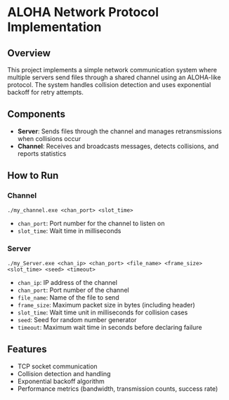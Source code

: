 # ALOHA Network Protocol Implementation

## Overview
This project implements a simple network communication system where multiple servers send files through a shared channel using an ALOHA-like protocol. The system handles collision detection and uses exponential backoff for retry attempts.

## Components
- **Server**: Sends files through the channel and manages retransmissions when collisions occur
- **Channel**: Receives and broadcasts messages, detects collisions, and reports statistics

## How to Run

### Channel
```
./my_channel.exe <chan_port> <slot_time>
```
- `chan_port`: Port number for the channel to listen on
- `slot_time`: Wait time in milliseconds

### Server
```
./my_Server.exe <chan_ip> <chan_port> <file_name> <frame_size> <slot_time> <seed> <timeout>
```
- `chan_ip`: IP address of the channel
- `chan_port`: Port number of the channel
- `file_name`: Name of the file to send
- `frame_size`: Maximum packet size in bytes (including header)
- `slot_time`: Wait time unit in milliseconds for collision cases
- `seed`: Seed for random number generator
- `timeout`: Maximum wait time in seconds before declaring failure

## Features
- TCP socket communication
- Collision detection and handling
- Exponential backoff algorithm
- Performance metrics (bandwidth, transmission counts, success rate)
